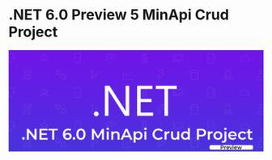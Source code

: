 # .NET 6.0 Preview 5 MinApi Crud Project
![.NET 6.0 Preview 5 MinApi Crud Project - Oğuzcan Genç](https://github.com/ouzdev/MinApiExample/blob/master/.net-6-minapi-ouzdev.png?raw=true)
